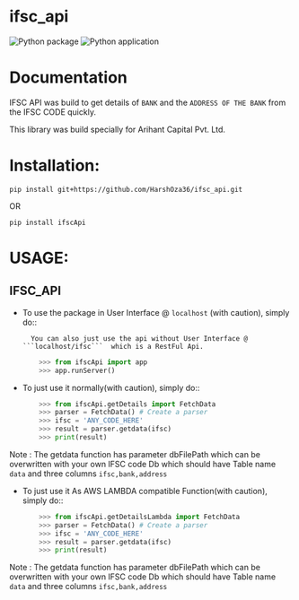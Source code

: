 # ifsc_api

![Python package](https://github.com/HarshOza36/ifsc_api/workflows/Python%20package/badge.svg)
![Python application](https://github.com/HarshOza36/ifsc_api/workflows/Python%20application/badge.svg)

# Documentation

IFSC API was build to get details of ```BANK``` and the ```ADDRESS OF THE BANK``` from the IFSC CODE quickly.

This library was build specially for Arihant Capital Pvt. Ltd.

# Installation:
```pip install git+https://github.com/HarshOza36/ifsc_api.git```

OR

```pip install ifscApi```

# USAGE:

IFSC_API
--------

- To use the package in User Interface @ ```localhost``` (with caution), simply do::

        You can also just use the api without User Interface @ ```localhost/ifsc```  which is a RestFul Api.

    ```python
        >>> from ifscApi import app
        >>> app.runServer()
    ```

- To just use it normally(with caution), simply do::
    ```python
        >>> from ifscApi.getDetails import FetchData
        >>> parser = FetchData() # Create a parser
        >>> ifsc = 'ANY_CODE_HERE'
        >>> result = parser.getdata(ifsc)
        >>> print(result)
    ```
Note : The getdata function has parameter dbFilePath which can be overwritten with your own IFSC code Db which should have Table name ```data``` and three columns ```ifsc,bank,address```

- To just use it As AWS LAMBDA compatible Function(with caution), simply do::
    ```python
        >>> from ifscApi.getDetailsLambda import FetchData
        >>> parser = FetchData() # Create a parser
        >>> ifsc = 'ANY_CODE_HERE'
        >>> result = parser.getdata(ifsc)
        >>> print(result)
    ```
Note : The getdata function has parameter dbFilePath which can be overwritten with your own IFSC code Db which should have Table name ```data``` and three columns ```ifsc,bank,address```
